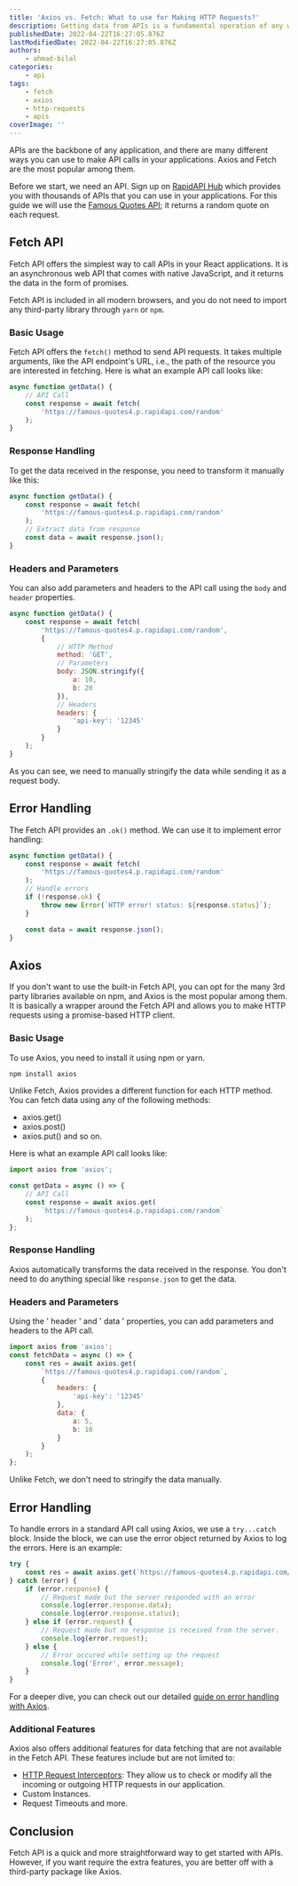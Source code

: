 ```yaml
---
title: 'Axios vs. Fetch: What to use for Making HTTP Requests?'
description: Getting data from APIs is a fundamental operation of any web application. Both Fetch and Axios are widely used for making HTTP requests to APIs. Let's see how they differ and how we can use them.
publishedDate: 2022-04-22T16:27:05.876Z
lastModifiedDate: 2022-04-22T16:27:05.876Z
authors:
    - ahmad-bilal
categories:
    - api
tags:
    - fetch
    - axios
    - http-requests
    - apis
coverImage: ''
---
```


<Lead>

APIs are the backbone of any application, and there are many different ways you can use to make API calls in your applications. Axios and Fetch are the most popular among them.

</Lead>

Before we start, we need an API. Sign up on [RapidAPI Hub](https://RapidAPI.com/hub?utm_source=RapidAPI.com/guides&utm_medium=DevRel&utm_campaign=DevRel) which provides you with thousands of APIs that you can use in your applications. For this guide we will use the [Famous Quotes API](https://RapidAPI.com/saicoder/api/famous-quotes4?utm_source=RapidAPI.com%2Fguides&utm_medium=DevRel&utm_campaign=DevRel); it returns a random quote on each request.

## Fetch API

Fetch API offers the simplest way to call APIs in your React applications. It is an asynchronous web API that comes with native JavaScript, and it returns the data in the form of promises.

Fetch API is included in all modern browsers, and you do not need to import any third-party library through `yarn` or `npm`.

### Basic Usage

Fetch API offers the `fetch()` method to send API requests. It takes multiple arguments, like the API endpoint's URL, i.e., the path of the resource you are interested in fetching. Here is what an example API call looks like:

```js
async function getData() {
	// API Call
	const response = await fetch(
		'https://famous-quotes4.p.rapidapi.com/random'
	);
}
```

### Response Handling

To get the data received in the response, you need to transform it manually like this:

```js
async function getData() {
	const response = await fetch(
		'https://famous-quotes4.p.rapidapi.com/random'
	);
	// Extract data from response
	const data = await response.json();
}
```

### Headers and Parameters

You can also add parameters and headers to the API call using the `body` and `header` properties.

```js
async function getData() {
	const response = await fetch(
		'https://famous-quotes4.p.rapidapi.com/random',
		{
			// HTTP Method
			method: 'GET',
			// Parameters
			body: JSON.stringify({
				a: 10,
				b: 20
			}),
			// Headers
			headers: {
				'api-key': '12345'
			}
		}
	);
}
```

As you can see, we need to manually stringify the data while sending it as a request body.

## Error Handling

The Fetch API provides an `.ok()` method. We can use it to implement error handling:

```js
async function getData() {
	const response = await fetch(
		'https://famous-quotes4.p.rapidapi.com/random'
	);
	// Handle errors
	if (!response.ok) {
		throw new Error(`HTTP error! status: ${response.status}`);
	}

	const data = await response.json();
}
```

## Axios

If you don't want to use the built-in Fetch API, you can opt for the many 3rd party libraries available on npm, and Axios is the most popular among them. It is basically a wrapper around the Fetch API and allows you to make HTTP requests using a promise-based HTTP client.

### Basic Usage

To use Axios, you need to install it using npm or yarn.

```sh
npm install axios
```

Unlike Fetch, Axios provides a different function for each HTTP method. You can fetch data using any of the following methods:

-   axios.get()
-   axios.post()
-   axios.put() and so on.

Here is what an example API call looks like:

```js
import axios from 'axios';

const getData = async () => {
	// API Call
	const response = await axios.get(
		`https://famous-quotes4.p.rapidapi.com/random`
	);
};
```

### Response Handling

Axios automatically transforms the data received in the response. You don't need to do anything special like `response.json` to get the data.

### Headers and Parameters

Using the ' header ' and ' data ' properties, you can add parameters and headers to the API call.

```js
import axios from 'axios';
const fetchData = async () => {
	const res = await axios.get(
		`https://famous-quotes4.p.rapidapi.com/random`,
		{
			headers: {
				'api-key': '12345'
			},
			data: {
				a: 5,
				b: 10
			}
		}
	);
};
```

Unlike Fetch, we don't need to stringify the data manually.

## Error Handling

To handle errors in a standard API call using Axios, we use a `try...catch` block. Inside the block, we can use the error object returned by Axios to log the errors. Here is an example:

```js
try {
	const res = await axios.get(`https://famous-quotes4.p.rapidapi.com/random`);
} catch (error) {
	if (error.response) {
		// Request made but the server responded with an error
		console.log(error.response.data);
		console.log(error.response.status);
	} else if (error.request) {
		// Request made but no response is received from the server.
		console.log(error.request);
	} else {
		// Error occured while setting up the request
		console.log('Error', error.message);
	}
}
```

For a deeper dive, you can check out our detailed [guide on error handling with Axios](https://rapidapi.com/guides/handle-axios-errors).

### Additional Features

Axios also offers additional features for data fetching that are not available in the Fetch API. These features include but are not limited to:

-   [HTTP Request Interceptors](https://rapidapi.com/guides/http-interceptors-axios): They allow us to check or modify all the incoming or outgoing HTTP requests in our application.
-   Custom Instances.
-   Request Timeouts and more.

## Conclusion

Fetch API is a quick and more straightforward way to get started with APIs. However, if you want require the extra features, you are better off with a third-party package like Axios.
